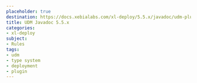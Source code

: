 ```yaml
---
placeholder: true
destination: https://docs.xebialabs.com/xl-deploy/5.5.x/javadoc/udm-plugin-api/index.html
title: UDM Javadoc 5.5.x
categories:
- xl-deploy
subject:
- Rules
tags:
- udm
- type system
- deployment
- plugin
---
```

